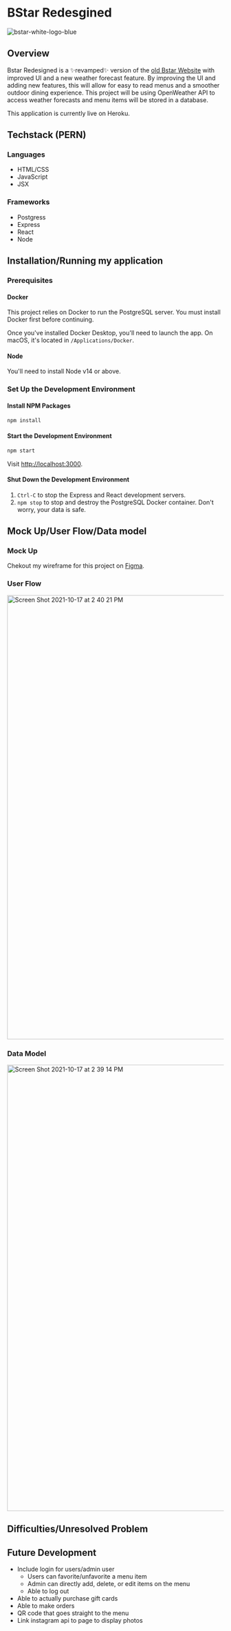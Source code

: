 
# BStar Redesgined  

![bstar-white-logo-blue](https://user-images.githubusercontent.com/77710705/137644643-904b10e3-4bb7-45de-ae57-a38676e94d73.png)

## Overview

Bstar Redesigned is a :sparkles:revamped:sparkles: version of the [old Bstar Website](https://www.bstarbar.com/) with improved UI and a new weather forecast feature. By improving the UI and adding new features, this will allow for easy to read menus and a smoother outdoor dining experience. This project will be using OpenWeather API to access weather forecasts and menu items will be stored in a database. 

This application is currently live on Heroku.

## Techstack (PERN) 

### Languages

- HTML/CSS
- JavaScript 
- JSX

### Frameworks

- Postgress
- Express
- React
- Node

## Installation/Running my application 

### Prerequisites 

#### Docker

This project relies on Docker to run the PostgreSQL server. You must install
Docker first before continuing.

Once you've installed Docker Desktop, you'll need to launch the app. On macOS,
it's located in `/Applications/Docker`.

#### Node

You'll need to install Node v14 or above.

### Set Up the Development Environment

#### Install NPM Packages

```sh
npm install
```

#### Start the Development Environment

```sh
npm start
```

Visit <http://localhost:3000>.

#### Shut Down the Development Environment

1. `Ctrl-C` to stop the Express and React development servers.
1. `npm stop` to stop and destroy the PostgreSQL Docker container. Don't worry,
   your data is safe.

## Mock Up/User Flow/Data model

### Mock Up
Chekout my wireframe for this project on [Figma](https://www.figma.com/proto/6ILKBjLqLqUSW6qRvxu8e3/Bstar-Website?node-id=10%3A2&scaling=min-zoom&page-id=0%3A1&starting-point-node-id=10%3A2).

### User Flow
<img width="1030" alt="Screen Shot 2021-10-17 at 2 40 21 PM" src="https://user-images.githubusercontent.com/77710705/137645943-fc2da92d-7580-43f9-80f5-25e5b46baf62.png">

### Data Model
<img width="1035" alt="Screen Shot 2021-10-17 at 2 39 14 PM" src="https://user-images.githubusercontent.com/77710705/137645906-f11a5d1c-6803-4bdc-bc2e-8e28f4105d79.png">

## Difficulties/Unresolved Problem

## Future Development
- Include login for users/admin user
   - Users can favorite/unfavorite a menu item 
   - Admin can directly add, delete, or edit items on the menu 
   - Able to log out 
- Able to actually purchase gift cards
- Able to make orders 
- QR code that goes straight to the menu 
- Link instagram api to page to display photos 
